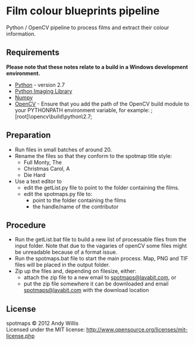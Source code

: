# Film colour blueprints pipeline

Python / OpenCV pipeline to process films and extract their colour information.

## Requirements

**Please note that these notes relate to a build in a Windows development environment.**

* [Python](http://python.org/) - version 2.7
* [Python Imaging Library](http://www.pythonware.com/products/pil/)
* [Numpy](http://sourceforge.net/projects/numpy/)
* [OpenCV](http://opencv.org/) - Ensure that you add the path of the OpenCV build module to your PYTHONPATH environment variable, for example: ;[root]\opencv\build\python\2.7;

## Preparation

* Run files in small batches of around 20.
* Rename the files so that they conform to the spotmap title style:  
	* Full Monty, The
	* Christmas Carol, A
	* Die Hard
* Use a text editor to
	* edit the getList.py file to point to the folder containing the films.
	* edit the spotmaps.py file to:
		* point to the folder containing the films
		* the handle/name of the contributor

## Procedure

* Run the getList.bat file to build a new list of processable files from the input folder. Note that due to the vagaries of openCV some files might be unreadable because of a format issue.
* Run the spotmaps.bat file to start the main process. Map, PNG and TIF files will be placed in the output folder.
* Zip up the files and, depending on filesize, either:
	* attach the zip file to a new email to spotmaps@lavabit.com, or
	* put the zip file somewhere it can be downloaded and email spotmaps@lavabit.com with the download location
	
## License
spotmaps &copy; 2012 Andy Willis  
Licensed under the MIT license: http://www.opensource.org/licenses/mit-license.php